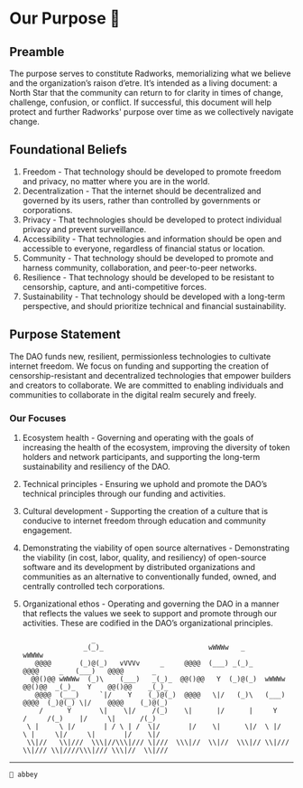 # Our Purpose 🌱

## Preamble 
The purpose serves to constitute Radworks, memorializing what we believe and the organization’s raison d’etre. It’s intended as a living document: a North Star that the community can return to for clarity in times of change, challenge, confusion, or conflict. If successful, this document will help protect and further Radworks' purpose over time as we collectively navigate change. 

## Foundational Beliefs
1. Freedom - That technology should be developed to promote freedom and privacy, no matter where you are in the world.
2. Decentralization - That the internet should be decentralized and governed by its users, rather than controlled by governments or corporations.
3. Privacy - That technologies should be developed to protect individual privacy and prevent surveillance. 
4. Accessibility - That technologies and information should be open and accessible to everyone, regardless of financial status or location.
5. Community - That technology should be developed to promote and harness community, collaboration, and peer-to-peer networks.
6. Resilience - That technology should be developed to be resistant to censorship, capture, and anti-competitive forces.
7. Sustainability - That technology should be developed with a long-term perspective, and should prioritize technical and financial sustainability.

## Purpose Statement
The DAO funds new, resilient, permissionless technologies to cultivate internet freedom. We focus on funding and supporting the creation of censorship-resistant and decentralized technologies that empower builders and creators to collaborate. We are committed to enabling individuals and communities to collaborate in the digital realm securely and freely. 

### Our Focuses
1. Ecosystem health - Governing and operating with the goals of increasing the health of the ecosystem, improving the diversity of token holders and network participants, and supporting the long-term sustainability and resiliency of the DAO. 
2. Technical principles - Ensuring we uphold and promote the DAO’s technical principles through our funding and activities. 
3. Cultural development - Supporting the creation of a culture that is conducive to internet freedom through education and community engagement. 
4. Demonstrating the viability of open source alternatives - Demonstrating the viability (in cost, labor, quality, and resiliency) of open-source software and its development by distributed organizations and communities as an alternative to conventionally funded, owned, and centrally controlled tech corporations.
5. Organizational ethos - Operating and governing the DAO in a manner that reflects the values we seek to support and promote through our activities. These are codified in the DAO’s organizational principles. 

                        _
                      _(_)_                          wWWWw   _                           wWWWw
          @@@@       (_)@(_)   vVVVv     _     @@@@  (___) _(_)_            @@@@     _   (___)   @@@@       _
         @@()@@ wWWWw  (_)\    (___)   _(_)_  @@()@@   Y  (_)@(_)  wWWWw   @@()@@  _(_)_   Y    @@()@@    _(_)_
          @@@@  (___)     `|/    Y    (_)@(_)  @@@@   \|/   (_)\   (___)    @@@@  (_)@(_) \|/    @@@@    (_)@(_)
           /      Y       \|    \|/    /(_)    \|      |/      |     Y       /     /(_)    |/     \|      /(_)
        \ |     \ |/       | / \ | /  \|/       |/    \|      \|/  \ |/   \ |     \|/     \|       |/    \|/
        \\|//   \\|///  \\\|//\\\|/// \|///  \\\|//  \\|//  \\\|// \\|/// \\|/// \\|////\\\|/// \\\|//  \\|///

---

    🌱 abbey